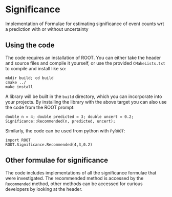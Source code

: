 # Significance
Implementation of Formulae for estimating significance of event counts wrt a prediction with or without uncertainty

## Using the code
The code requires an installation of ROOT. You can either take the header and source files and compile it yourself, or use the provided `CMakeLists.txt` to compile and install like so:

```
mkdir build; cd build
cmake ../
make install
```

A library will be built in the `build` directory, which you can incorporate into your projects. By installing the library with the above target you can also use the code from the ROOT prompt:

```
double n = 4; double predicted = 3; double uncert = 0.2;
Significance::Recommended(n, predicted, uncert);
```

Similarly, the code can be used from python with `PyROOT`:

```
import ROOT
ROOT.Significance.Recommended(4,3,0.2)
```


## Other formulae for significance

The code includes implementations of all the significance formulae that were investigated. The recommended method is accessed by the `Recommended` method, other methods can be accessed for curious developers by looking at the header.


